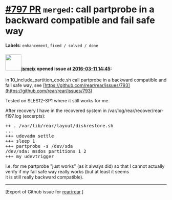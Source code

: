 [\#797 PR](https://github.com/rear/rear/pull/797) `merged`: call partprobe in a backward compatible and fail safe way
=====================================================================================================================

**Labels**: `enhancement`, `fixed / solved / done`

#### <img src="https://avatars.githubusercontent.com/u/1788608?u=925fc54e2ce01551392622446ece427f51e2f0ce&v=4" width="50">[jsmeix](https://github.com/jsmeix) opened issue at [2016-03-11 14:45](https://github.com/rear/rear/pull/797):

in 10\_include\_partition\_code.sh call partprobe in a backward
compatible and fail safe way, see
[https://github.com/rear/rear/issues/793](https://github.com/rear/rear/issues/793)

Tested on SLES12-SP1 where it still works for me.

After recovery I have in the recovered system in
/var/log/rear/recover/rear-f197.log (excerpts):

<pre>
++ . /var/lib/rear/layout/diskrestore.sh
...
+++ udevadm settle
+++ sleep 1
+++ partprobe -s /dev/sda
/dev/sda: msdos partitions 1 2
+++ my_udevtrigger
</pre>

I.e. for me partprobe "just works" (as it always did) so that I cannot
actually verify if my fail safe way really works (but at least it
seems  
it is still really backward compatible).

------------------------------------------------------------------------

\[Export of Github issue for
[rear/rear](https://github.com/rear/rear).\]
